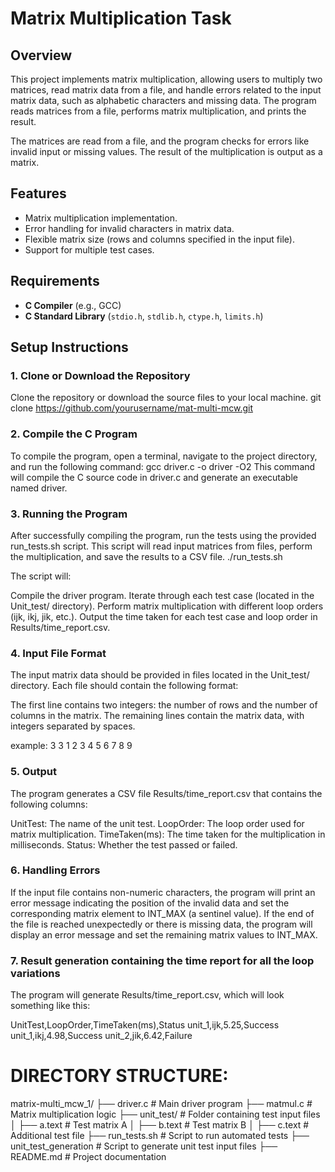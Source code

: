 # Matrix Multiplication Task

## Overview
This project implements matrix multiplication, allowing users to multiply two matrices, read matrix data from a file, and handle errors related to the input matrix data, such as alphabetic characters and missing data. The program reads matrices from a file, performs matrix multiplication, and prints the result.

The matrices are read from a file, and the program checks for errors like invalid input or missing values. The result of the multiplication is output as a matrix.

## Features
- Matrix multiplication implementation.
- Error handling for invalid characters in matrix data.
- Flexible matrix size (rows and columns specified in the input file).
- Support for multiple test cases.

## Requirements
- **C Compiler** (e.g., GCC)
- **C Standard Library** (`stdio.h`, `stdlib.h`, `ctype.h`, `limits.h`)

## Setup Instructions

### 1. Clone or Download the Repository
Clone the repository or download the source files to your local machine.
git clone https://github.com/yourusername/mat-multi-mcw.git

### 2. Compile the C Program
To compile the program, open a terminal, navigate to the project directory, and run the following command:
gcc driver.c -o driver -O2
This command will compile the C source code in driver.c and generate an executable named driver.

### 3. Running the Program
After successfully compiling the program, run the tests using the provided run_tests.sh script. This script will read input matrices from files, perform the multiplication, and save the results to a CSV file.
./run_tests.sh

The script will:

Compile the driver program.
Iterate through each test case (located in the Unit_test/ directory).
Perform matrix multiplication with different loop orders (ijk, ikj, jik, etc.).
Output the time taken for each test case and loop order in Results/time_report.csv.

### 4. Input File Format
The input matrix data should be provided in files located in the Unit_test/ directory. Each file should contain the following format:

The first line contains two integers: the number of rows and the number of columns in the matrix.
The remaining lines contain the matrix data, with integers separated by spaces.

example:
3 3
1 2 3
4 5 6
7 8 9

### 5. Output
The program generates a CSV file Results/time_report.csv that contains the following columns:

UnitTest: The name of the unit test.
LoopOrder: The loop order used for matrix multiplication.
TimeTaken(ms): The time taken for the multiplication in milliseconds.
Status: Whether the test passed or failed.

### 6. Handling Errors
If the input file contains non-numeric characters, the program will print an error message indicating the position of the invalid data and set the corresponding matrix element to INT_MAX (a sentinel value).
If the end of the file is reached unexpectedly or there is missing data, the program will display an error message and set the remaining matrix values to INT_MAX.


### 7. Result generation containing the time report for all the loop variations
The program will generate Results/time_report.csv, which will look something like this:

UnitTest,LoopOrder,TimeTaken(ms),Status
unit_1,ijk,5.25,Success
unit_1,ikj,4.98,Success
unit_2,jik,6.42,Failure


# DIRECTORY STRUCTURE:

matrix-multi_mcw_1/
├── driver.c               # Main driver program
├── matmul.c               # Matrix multiplication logic
├── unit_test/             # Folder containing test input files
│   ├── a.text             # Test matrix A
│   ├── b.text             # Test matrix B
│   ├── c.text             # Additional test file
├── run_tests.sh           # Script to run automated tests
├── unit_test_generation   # Script to generate unit test input files
├── README.md              # Project documentation



















